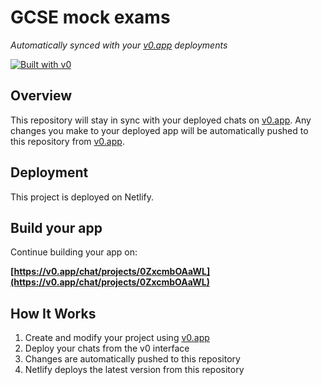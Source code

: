 # GCSE mock exams

*Automatically synced with your [v0.app](https://v0.app) deployments*

[![Built with v0](https://img.shields.io/badge/Built%20with-v0.app-black?style=for-the-badge)](https://v0.app/chat/projects/0ZxcmbOAaWL)

## Overview

This repository will stay in sync with your deployed chats on [v0.app](https://v0.app).
Any changes you make to your deployed app will be automatically pushed to this repository from [v0.app](https://v0.app).

## Deployment

This project is deployed on Netlify.

## Build your app

Continue building your app on:

**[https://v0.app/chat/projects/0ZxcmbOAaWL](https://v0.app/chat/projects/0ZxcmbOAaWL)**

## How It Works

1. Create and modify your project using [v0.app](https://v0.app)
2. Deploy your chats from the v0 interface
3. Changes are automatically pushed to this repository
4. Netlify deploys the latest version from this repository
